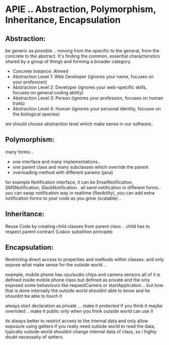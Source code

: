 # APIE  .. Abstraction, Polymorphism, Inheritance, Encapsulation

## Abstraction: 

be generic as possible .. moving from the specific to the general, from the concrete to the abstract. It's finding the common, essential characteristics shared by a group of things and forming a broader category.

- Concrete Instance: Ahmed
- Abstraction Level 1: Web Developer (ignores your name, focuses on your profession)
- Abstraction Level 2: Developer (ignores your web-specific skills, focuses on general coding ability)
- Abstraction Level 3: Person (ignores your profession, focuses on human traits)
- Abstraction Level 4: Human (ignores your personal identity, focuses on the biological species)

we should choose abstraction level which make sense in our software..



## Polymorphism: 

many forms .. 
- one interface and many implementations.. 
- one parent class and many subclasses which override the parent
- overloading method with different params (java) 


for example Notification interface, it can be EmailNotification, SMSNotification, SlackNotification.. all send notification in different forms.. you can swap notification way in realtime (flexiblilty), you can add extra notification forms to your code as you grow (scalable) ..


## Inheritance: 

Reuse Code by creating child classes from parent class .. child has to respect parent contract (Liskov substition principle)


## Encapsulation:
Restricting direct access to properties and methods within classes. and only expose what make sense for the outside world ..

example, mobile phone has cpu/audio chips and camera sensors all of it is defined inside mobile phone class but defined as private and the only exposed some behaviours like requestCamera or startApplication .. but how that is done internally the outside world shouldnt able to know and he shouldnt be able to touch it

always start declaration as private ... 
make it protected if you think it maybe overrided .. 
make it public only when you think outside world can use it

its always better to restrict access to the internal data and only allow exposure using getters if you really need outside world to read the data, typically outside world shouldnt change internal data of class, so i highly doubt necessaity of setters.